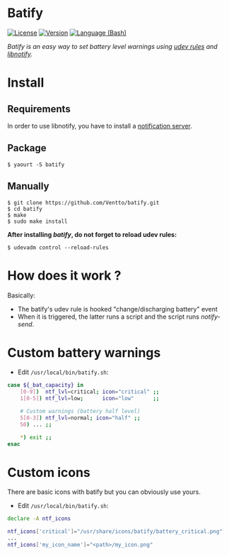 Batify
====
[![License](https://img.shields.io/badge/license-MIT-blue.svg?style=flat)](https://github.com/Ventto/batify/blob/master/LICENSE)
[![Version](https://img.shields.io/badge/version-0.7-orange.svg?style=flat)](https://github.com/Ventto/batify/)
[![Language (Bash)](https://img.shields.io/badge/powered_by-Bash-brightgreen.svg)](https://www.gnu.org/software/bash/)

*Batify is an easy way to set battery level warnings using [udev rules](https://wiki.archlinux.org/index.php/Udev) and [libnotify](https://wiki.archlinux.org/index.php/Desktop_notifications).*

# Install

## Requirements

In order to use libnotify, you have to install a [notification server](https://wiki.archlinux.org/index.php/Desktop_notifications).

## Package

```
$ yaourt -S batify
```

## Manually

```
$ git clone https://github.com/Ventto/batify.git
$ cd batify
$ make
$ sudo make install
```

**After installing *batify*, do not forget to reload udev rules:**

```
$ udevadm control --reload-rules
```

# How does it work ?

Basically:

* The batify's udev rule is hooked "change/discharging battery" event
* When it is triggered, the latter runs a script and the script runs *notify-send*.

# Custom battery warnings

* Edit `/usr/local/bin/batify.sh`:

```bash
case ${_bat_capacity} in
	[0-9])  ntf_lvl=critical; icon="critical" ;;
	1[0-5]) ntf_lvl=low;      icon="low"      ;;

	# Custom warnings (battery half level)
	5[0-3]) ntf_lvl=normal; icon="half" ;;
	50) ... ;;

	*) exit ;;
esac
```

# Custom icons

There are basic icons with batify but you can obviously use yours.

 * Edit `/usr/local/bin/batify.sh`:

 ```bash
declare -A ntf_icons

ntf_icons['critical']="/usr/share/icons/batify/battery_critical.png"
...
ntf_icons['my_icon_name']="<path>/my_icon.png"
```



